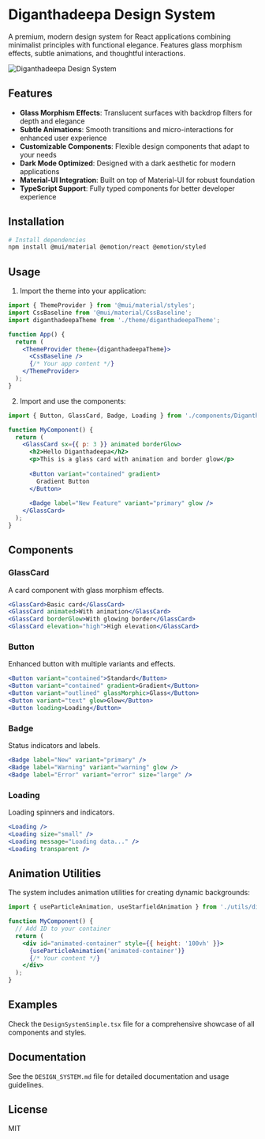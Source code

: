 # Diganthadeepa Design System

A premium, modern design system for React applications combining minimalist principles with functional elegance. Features glass morphism effects, subtle animations, and thoughtful interactions.

![Diganthadeepa Design System](https://via.placeholder.com/800x400/151f30/6366f1?text=Diganthadeepa+Design+System)

## Features

- **Glass Morphism Effects**: Translucent surfaces with backdrop filters for depth and elegance
- **Subtle Animations**: Smooth transitions and micro-interactions for enhanced user experience
- **Customizable Components**: Flexible design components that adapt to your needs
- **Dark Mode Optimized**: Designed with a dark aesthetic for modern applications
- **Material-UI Integration**: Built on top of Material-UI for robust foundation
- **TypeScript Support**: Fully typed components for better developer experience

## Installation

```bash
# Install dependencies
npm install @mui/material @emotion/react @emotion/styled
```

## Usage

1. Import the theme into your application:

```jsx
import { ThemeProvider } from '@mui/material/styles';
import CssBaseline from '@mui/material/CssBaseline';
import diganthadeepaTheme from './theme/diganthadeepaTheme';

function App() {
  return (
    <ThemeProvider theme={diganthadeepaTheme}>
      <CssBaseline />
      {/* Your app content */}
    </ThemeProvider>
  );
}
```

2. Import and use the components:

```jsx
import { Button, GlassCard, Badge, Loading } from './components/DiganthadeepaUI';

function MyComponent() {
  return (
    <GlassCard sx={{ p: 3 }} animated borderGlow>
      <h2>Hello Diganthadeepa</h2>
      <p>This is a glass card with animation and border glow</p>
      
      <Button variant="contained" gradient>
        Gradient Button
      </Button>
      
      <Badge label="New Feature" variant="primary" glow />
    </GlassCard>
  );
}
```

## Components

### GlassCard

A card component with glass morphism effects.

```jsx
<GlassCard>Basic card</GlassCard>
<GlassCard animated>With animation</GlassCard>
<GlassCard borderGlow>With glowing border</GlassCard>
<GlassCard elevation="high">High elevation</GlassCard>
```

### Button

Enhanced button with multiple variants and effects.

```jsx
<Button variant="contained">Standard</Button>
<Button variant="contained" gradient>Gradient</Button>
<Button variant="outlined" glassMorphic>Glass</Button>
<Button variant="text" glow>Glow</Button>
<Button loading>Loading</Button>
```

### Badge

Status indicators and labels.

```jsx
<Badge label="New" variant="primary" />
<Badge label="Warning" variant="warning" glow />
<Badge label="Error" variant="error" size="large" />
```

### Loading

Loading spinners and indicators.

```jsx
<Loading />
<Loading size="small" />
<Loading message="Loading data..." />
<Loading transparent />
```

## Animation Utilities

The system includes animation utilities for creating dynamic backgrounds:

```jsx
import { useParticleAnimation, useStarfieldAnimation } from './utils/diganthadeepaAnimations';

function MyComponent() {
  // Add ID to your container
  return (
    <div id="animated-container" style={{ height: '100vh' }}>
      {useParticleAnimation('animated-container')}
      {/* Your content */}
    </div>
  );
}
```

## Examples

Check the `DesignSystemSimple.tsx` file for a comprehensive showcase of all components and styles.

## Documentation

See the `DESIGN_SYSTEM.md` file for detailed documentation and usage guidelines.

## License

MIT
